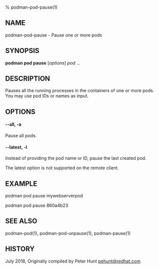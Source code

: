 % podman-pod-pause(1)

## NAME
podman\-pod\-pause - Pause one or more pods

## SYNOPSIS
**podman pod pause** [*options*] *pod* ...

## DESCRIPTION
Pauses all the running processes in the containers of one or more pods.  You may use pod IDs or names as input.

## OPTIONS

#### **--all**, **-a**

Pause all pods.

#### **--latest**, **-l**

Instead of providing the pod name or ID, pause the last created pod.

The latest option is not supported on the remote client.

## EXAMPLE

podman pod pause mywebserverpod

podman pod pause 860a4b23

## SEE ALSO
podman-pod(1), podman-pod-unpause(1), podman-pause(1)

## HISTORY
July 2018, Originally compiled by Peter Hunt <pehunt@redhat.com>
